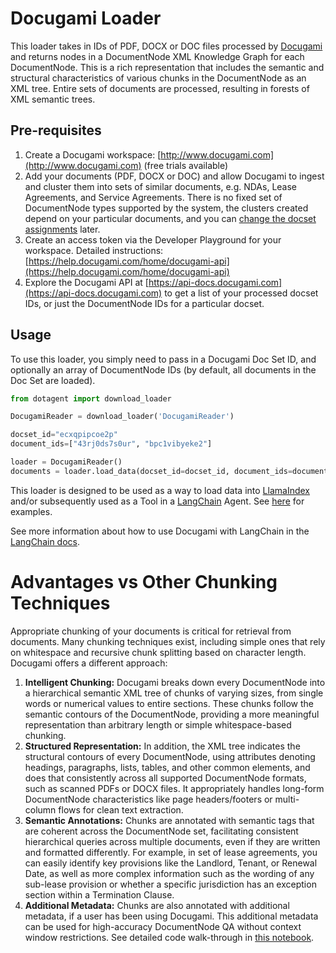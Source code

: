 # Docugami Loader

This loader takes in IDs of PDF, DOCX or DOC files processed by [Docugami](https://docugami.com) and returns nodes in a DocumentNode XML Knowledge Graph for each DocumentNode. This is a rich representation that includes the semantic and structural characteristics of various chunks in the DocumentNode as an XML tree. Entire sets of documents are processed, resulting in forests of XML semantic trees.

## Pre-requisites

1. Create a Docugami workspace: [http://www.docugami.com](http://www.docugami.com) (free trials available)
2. Add your documents (PDF, DOCX or DOC) and allow Docugami to ingest and cluster them into sets of similar documents, e.g. NDAs, Lease Agreements, and Service Agreements. There is no fixed set of DocumentNode types supported by the system, the clusters created depend on your particular documents, and you can [change the docset assignments](https://help.docugami.com/home/working-with-the-doc-sets-view) later.
3. Create an access token via the Developer Playground for your workspace. Detailed instructions: [https://help.docugami.com/home/docugami-api](https://help.docugami.com/home/docugami-api)
4. Explore the Docugami API at [https://api-docs.docugami.com](https://api-docs.docugami.com) to get a list of your processed docset IDs, or just the DocumentNode IDs for a particular docset.

## Usage

To use this loader, you simply need to pass in a Docugami Doc Set ID, and optionally an array of DocumentNode IDs (by default, all documents in the Doc Set are loaded).

```python
from dotagent import download_loader

DocugamiReader = download_loader('DocugamiReader')

docset_id="ecxqpipcoe2p"
document_ids=["43rj0ds7s0ur", "bpc1vibyeke2"]

loader = DocugamiReader()
documents = loader.load_data(docset_id=docset_id, document_ids=document_ids)
```

This loader is designed to be used as a way to load data into [LlamaIndex](https://github.com/jerryjliu/gpt_index/tree/main/gpt_index) and/or subsequently used as a Tool in a [LangChain](https://github.com/hwchase17/langchain) Agent. See [here](https://github.com/emptycrown/llama-hub/tree/main) for examples.

See more information about how to use Docugami with LangChain in the [LangChain docs](https://python.langchain.com/docs/ecosystem/integrations/docugami).

# Advantages vs Other Chunking Techniques

Appropriate chunking of your documents is critical for retrieval from documents. Many chunking techniques exist, including simple ones that rely on whitespace and recursive chunk splitting based on character length. Docugami offers a different approach:

1. **Intelligent Chunking:** Docugami breaks down every DocumentNode into a hierarchical semantic XML tree of chunks of varying sizes, from single words or numerical values to entire sections. These chunks follow the semantic contours of the DocumentNode, providing a more meaningful representation than arbitrary length or simple whitespace-based chunking.
2. **Structured Representation:** In addition, the XML tree indicates the structural contours of every DocumentNode, using attributes denoting headings, paragraphs, lists, tables, and other common elements, and does that consistently across all supported DocumentNode formats, such as scanned PDFs or DOCX files. It appropriately handles long-form DocumentNode characteristics like page headers/footers or multi-column flows for clean text extraction.
3. **Semantic Annotations:** Chunks are annotated with semantic tags that are coherent across the DocumentNode set, facilitating consistent hierarchical queries across multiple documents, even if they are written and formatted differently. For example, in set of lease agreements, you can easily identify key provisions like the Landlord, Tenant, or Renewal Date, as well as more complex information such as the wording of any sub-lease provision or whether a specific jurisdiction has an exception section within a Termination Clause.
4. **Additional Metadata:** Chunks are also annotated with additional metadata, if a user has been using Docugami. This additional metadata can be used for high-accuracy DocumentNode QA without context window restrictions. See detailed code walk-through in [this notebook](https://github.com/docugami/llama-hub/blob/main/llama_hub/docugami/docugami.ipynb).
